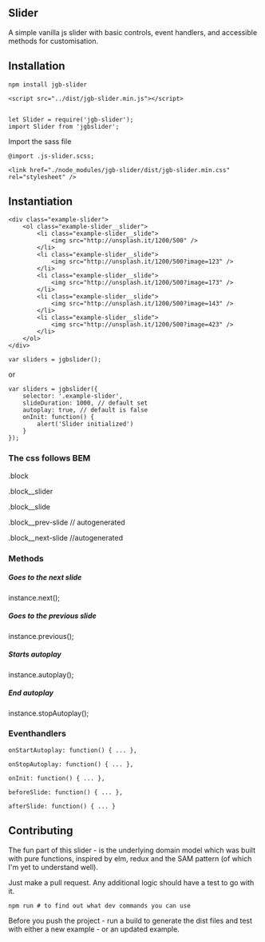 Slider
-----

A simple vanilla js slider with basic controls, event handlers, and accessible methods for customisation.


## Installation

```
npm install jgb-slider

<script src="../dist/jgb-slider.min.js"></script>
```

```

let Slider = require('jgb-slider');
import Slider from 'jgbslider';

```

Import the sass file

```
@import .js-slider.scss;

<link href="./node_modules/jgb-slider/dist/jgb-slider.min.css" rel="stylesheet" />

```

## Instantiation

```
<div class="example-slider">
    <ol class="example-slider__slider">
        <li class="example-slider__slide">
            <img src="http://unsplash.it/1200/500" />
        </li>
        <li class="example-slider__slide">
            <img src="http://unsplash.it/1200/500?image=123" />
        </li>
        <li class="example-slider__slide">
            <img src="http://unsplash.it/1200/500?image=173" />
        </li>
        <li class="example-slider__slide">
            <img src="http://unsplash.it/1200/500?image=143" />
        </li>
        <li class="example-slider__slide">
            <img src="http://unsplash.it/1200/500?image=423" />
        </li>
    </ol>
</div>
```

```
var sliders = jgbslider();
```

or

```
var sliders = jgbslider({
    selector: '.example-slider',
    slideDuration: 1000, // default set
    autoplay: true, // default is false
    onInit: function() {
        alert('Slider initialized')
    }
});
```

### The css follows BEM

.block

.block__slider

.block__slide

.block__prev-slide // autogenerated

.block__next-slide //autogenerated


### Methods

##### Goes to the next slide
instance.next();

##### Goes to the previous slide
instance.previous();

##### Starts autoplay
instance.autoplay();

##### End autoplay
instance.stopAutoplay();

### Eventhandlers

```
onStartAutoplay: function() { ... },

onStopAutoplay: function() { ... },

onInit: function() { ... },

beforeSlide: function() { ... },

afterSlide: function() { ... }

```


## Contributing

The fun part of this slider - is the underlying domain model which was built with pure functions, inspired by elm, redux and the SAM pattern (of which I'm yet to understand well).

Just make a pull request. Any additional logic should have a test to go with it.

```
npm run # to find out what dev commands you can use
```

Before you push the project - run a build to generate the dist files and test with either a new example - or an updated example.
